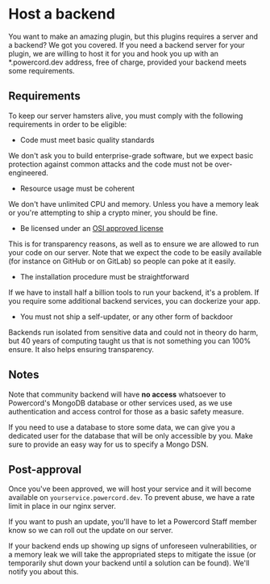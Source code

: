 <!--
  Copyright (c) 2020-2021 aetheryx & Cynthia K. Rey
  This work is licensed under a Creative Commons Attribution-NoDerivatives 4.0 International License.
  https://creativecommons.org/licenses/by-nd/4.0
-->

# Host a backend
You want to make an amazing plugin, but this plugins requires a server and a backend? We got you covered. If you need
a backend server for your plugin, we are willing to host it for you and hook you up with an *.powercord.dev address,
free of charge, provided your backend meets some requirements.

## Requirements
To keep our server hamsters alive, you must comply with the following requirements in order to be eligible:

 - Code must meet basic quality standards

We don't ask you to build enterprise-grade software, but we expect basic protection against common attacks and the
code must not be over-engineered.

 - Resource usage must be coherent

We don't have unlimited CPU and memory. Unless you have a memory leak or you're attempting to ship a crypto miner,
you should be fine.

 - Be licensed under an [OSI approved license](https://opensource.org/licenses)

This is for transparency reasons, as well as to ensure we are allowed to run your code on our server. Note that we
expect the code to be easily available (for instance on GitHub or on GitLab) so people can poke at it easily.

 - The installation procedure must be straightforward

If we have to install half a billion tools to run your backend, it's a problem. If you require some additional backend
services, you can dockerize your app.

 - You must not ship a self-updater, or any other form of backdoor

Backends run isolated from sensitive data and could not in theory do harm, but 40 years of computing taught us that
is not something you can 100% ensure. It also helps ensuring transparency.

## Notes
Note that community backend will have **no access** whatsoever to Powercord's MongoDB database or other services used,
as we use authentication and access control for those as a basic safety measure.

If you need to use a database to store some data, we can give you a dedicated user for the database that will be only
accessible by you. Make sure to provide an easy way for us to specify a Mongo DSN.

## Post-approval
Once you've been approved, we will host your service and it will become available on `yourservice.powercord.dev`. To
prevent abuse, we have a rate limit in place in our nginx server.

If you want to push an update, you'll have to let a Powercord Staff member know so we can roll out the update on our
server.

If your backend ends up showing up signs of unforeseen vulnerabilities, or a memory leak we will take the appropriated
steps to mitigate the issue (or temporarily shut down your backend until a solution can be found). We'll notify you
about this.
